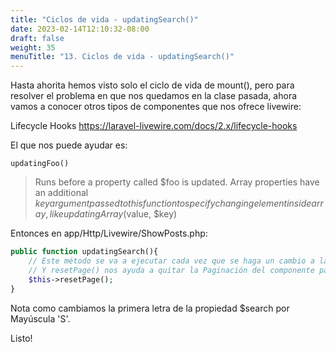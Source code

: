 ```yaml
---
title: "Ciclos de vida - updatingSearch()"
date: 2023-02-14T12:10:32-08:00
draft: false
weight: 35
menuTitle: "13. Ciclos de vida - updatingSearch()"
---
```


Hasta ahorita hemos visto solo el ciclo de vida de mount(), pero para resolver el problema en que nos quedamos en la clase pasada, ahora vamos a conocer otros tipos de componentes que nos ofrece livewire:

Lifecycle Hooks
https://laravel-livewire.com/docs/2.x/lifecycle-hooks

El que nos puede ayudar es:
```
updatingFoo()
```
> Runs before a property called $foo is updated. Array properties have an additional $key argument passed to this function to specify changing element inside array, like updatingArray($value, $key)

Entonces en app/Http/Livewire/ShowPosts.php:
```php
public function updatingSearch(){
    // Este método se va a ejecutar cada vez que se haga un cambio a la propiedad $search
    // Y resetPage() nos ayuda a quitar la Paginación del componente para poder encontrar el registro 
    $this->resetPage();
}
```
Nota como cambiamos la primera letra de la propiedad $search por Mayúscula 'S'.

Listo!